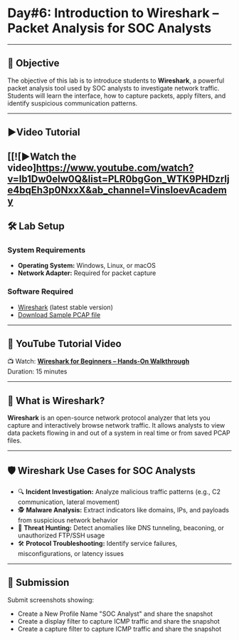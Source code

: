 # **Day#6: Introduction to Wireshark – Packet Analysis for SOC Analysts**

---

## 🎯 **Objective**  
The objective of this lab is to introduce students to **Wireshark**, a powerful packet analysis tool used by SOC analysts to investigate network traffic. Students will learn the interface, how to capture packets, apply filters, and identify suspicious communication patterns.

---

## **▶️Video Tutorial**

[[![▶️Watch the video]https://www.youtube.com/watch?v=lb1Dw0elw0Q&list=PLR0bgGon_WTK9PHDzrlje4bqEh3p0NxxX&ab_channel=VinsloevAcademy
---

## 🛠️ **Lab Setup**

### **System Requirements**
- **Operating System:** Windows, Linux, or macOS
- **Network Adapter:** Required for packet capture

### **Software Required**
- [Wireshark](https://www.wireshark.org/download.html) (latest stable version)
- [Download Sample PCAP file](https://github.com/0xrajneesh/90-Days-SOC-Challenge-Beginner/raw/refs/heads/main/Protocol_Analysis_pcap.pcapng)

---

## 🎥 **YouTube Tutorial Video**
📺 Watch: **[Wireshark for Beginners – Hands-On Walkthrough](https://youtu.be/nmLH0c5YUJk)**  
Duration: 15 minutes

---

## 📘 **What is Wireshark?**

**Wireshark** is an open-source network protocol analyzer that lets you capture and interactively browse network traffic. It allows analysts to view data packets flowing in and out of a system in real time or from saved PCAP files.

---

## 🛡️ **Wireshark Use Cases for SOC Analysts**

- 🔍 **Incident Investigation:** Analyze malicious traffic patterns (e.g., C2 communication, lateral movement)
- 🕵️ **Malware Analysis:** Extract indicators like domains, IPs, and payloads from suspicious network behavior
- 🚨 **Threat Hunting:** Detect anomalies like DNS tunneling, beaconing, or unauthorized FTP/SSH usage
- 🛠️ **Protocol Troubleshooting:** Identify service failures, misconfigurations, or latency issues


---

## 📸 **Submission**
Submit screenshots showing:
- Create a New Profile Name "SOC Analyst" and share the snapshot
- Create a display filter to capture ICMP traffic and share the snapshot
- Create a capture filter to capture ICMP traffic and share the snapshot

